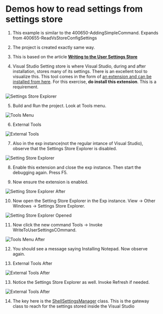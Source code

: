
# Demos how to read settings from settings store 

1. This example is similar to the 400650-AddingSimpleCommand. Expands from 400655-ReadVsStoreConfigSettings

2. The project is created exactly same way.

3. This is based on the article [**Writing to the User Settings Store**](https://learn.microsoft.com/en-us/visualstudio/extensibility/writing-to-the-user-settings-store)

4. Visual Studio Setting store is where Visual Studio, during and after installation, stores many of its settings. There is an excellent tool to visualize this. This tool comes in the form of [an extension and can be installed from here](https://marketplace.visualstudio.com/items?itemName=PaulHarrington.SettingsStoreExplorerPreview). For this exercise, **do install this extension**. This is a requirement.

![Settings Store Explorer](./images/50_50_SettingsStoreExplorer.jpg)

5. Build and Run the project. Look at Tools menu.

![Tools Menu](./images/51_50_ToolsMenu.jpg)

6. External Tools

![External Tools](./images/52_50_ExternalTools.jpg)

7. Also in the exp instance(not the regular intance of Visual Studio), observe that the Settings Store Explorer is disabled.

![Setting Store Explorer](./images/52_53_SettingStoreExplorerDisabled.jpg)

8. Enable this extension and close the exp instance. Then start the debugging again. Press F5.

9. Now ensure the extension is enabled.

![Setting Store Explorer After](./images/52_54_SettingStoreExplorerDisabledAfter.jpg)

10. Now open the Setting Store Explorer in the Exp instance. View -> Other Windows -> Settings Store Explorer.

![Setting Store Explorer Opened](./images/52_51_SettingStoreExplorer.jpg)

11.  Now click the new command Tools -> Invoke WriteToUserSettingsCOmmand.  

![Tools Menu After](./images/53_50_ToolsMenuAfter.jpg)

12. You should see a message saying Installing Notepad. Now observe again.

12. External Tools After

![External Tools After](./images/54_50_ExternalToolsAfter.jpg)

13. Notice the Settings Store Explorer as well. Invoke Refresh if needed.

![External Tools After](./images/52_52_SettingStoreExplorerAfterRefresh.jpg)

14. The key here is the [ShellSettingsManager](https://learn.microsoft.com/en-us/dotnet/api/microsoft.visualstudio.shell.settings.shellsettingsmanager) class. This is the gateway class to reach for the settings stored inside the Visual Studio 

